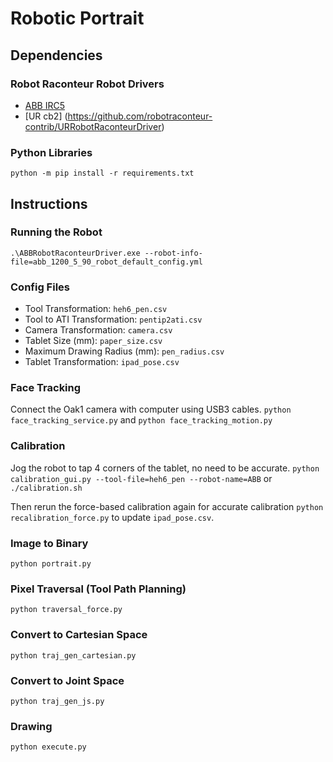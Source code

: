 # Robotic Portrait

## Dependencies
### Robot Raconteur Robot Drivers
* [ABB IRC5](https://github.com/robotraconteur-contrib/ABBRobotRaconteurDriver)
* [UR cb2] (https://github.com/robotraconteur-contrib/URRobotRaconteurDriver)


### Python Libraries
`python -m pip install -r requirements.txt`


## Instructions

### Running the Robot
`.\ABBRobotRaconteurDriver.exe --robot-info-file=abb_1200_5_90_robot_default_config.yml`

### Config Files
* Tool Transformation: `heh6_pen.csv`
* Tool to ATI Transformation: `pentip2ati.csv`
* Camera Transformation: `camera.csv`
* Tablet Size (mm): `paper_size.csv`
* Maximum Drawing Radius (mm): `pen_radius.csv`
* Tablet Transformation: `ipad_pose.csv`

### Face Tracking
Connect the Oak1 camera with computer using USB3 cables. 
`python face_tracking_service.py` and `python face_tracking_motion.py`


### Calibration
Jog the robot to tap 4 corners of the tablet, no need to be accurate.
`python calibration_gui.py --tool-file=heh6_pen --robot-name=ABB` or `./calibration.sh`

Then rerun the force-based calibration again for accurate calibration `python recalibration_force.py` to update `ipad_pose.csv`.

### Image to Binary 
`python portrait.py`

### Pixel Traversal (Tool Path Planning)
`python traversal_force.py`

### Convert to Cartesian Space
`python traj_gen_cartesian.py`

### Convert to Joint Space
`python traj_gen_js.py`

### Drawing
`python execute.py`
